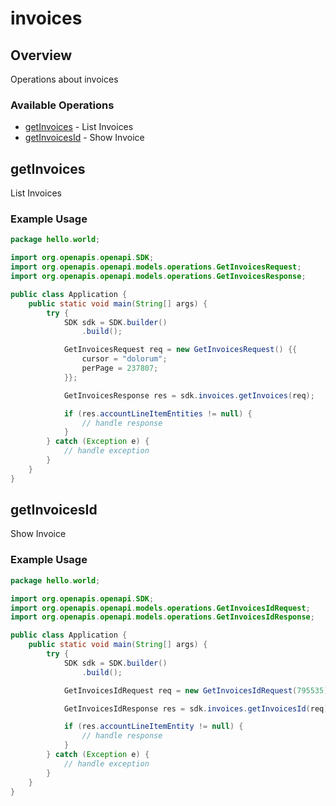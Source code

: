 # invoices

## Overview

Operations about invoices

### Available Operations

* [getInvoices](#getinvoices) - List Invoices
* [getInvoicesId](#getinvoicesid) - Show Invoice

## getInvoices

List Invoices

### Example Usage

```java
package hello.world;

import org.openapis.openapi.SDK;
import org.openapis.openapi.models.operations.GetInvoicesRequest;
import org.openapis.openapi.models.operations.GetInvoicesResponse;

public class Application {
    public static void main(String[] args) {
        try {
            SDK sdk = SDK.builder()
                .build();

            GetInvoicesRequest req = new GetInvoicesRequest() {{
                cursor = "dolorum";
                perPage = 237807;
            }};            

            GetInvoicesResponse res = sdk.invoices.getInvoices(req);

            if (res.accountLineItemEntities != null) {
                // handle response
            }
        } catch (Exception e) {
            // handle exception
        }
    }
}
```

## getInvoicesId

Show Invoice

### Example Usage

```java
package hello.world;

import org.openapis.openapi.SDK;
import org.openapis.openapi.models.operations.GetInvoicesIdRequest;
import org.openapis.openapi.models.operations.GetInvoicesIdResponse;

public class Application {
    public static void main(String[] args) {
        try {
            SDK sdk = SDK.builder()
                .build();

            GetInvoicesIdRequest req = new GetInvoicesIdRequest(795535);            

            GetInvoicesIdResponse res = sdk.invoices.getInvoicesId(req);

            if (res.accountLineItemEntity != null) {
                // handle response
            }
        } catch (Exception e) {
            // handle exception
        }
    }
}
```
